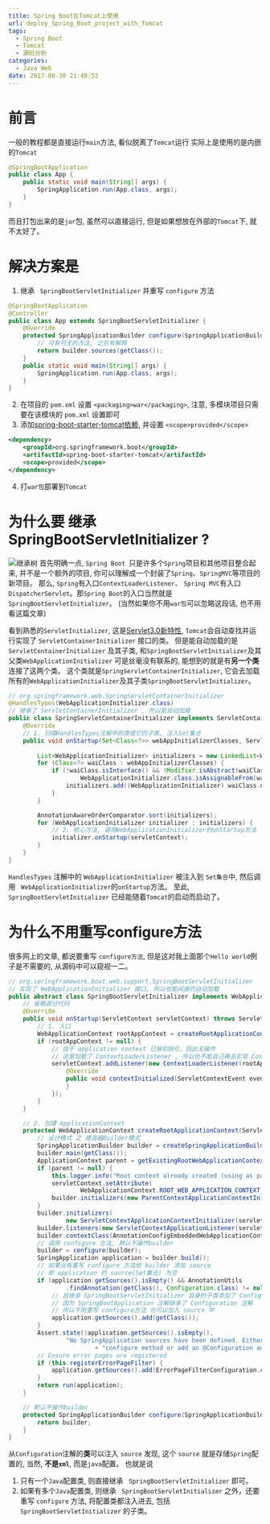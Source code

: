 ```yaml
---
title: Spring Boot在Tomcat上使用
url: deploy_Spring_Boot_project_with_Tomcat
tags:
  - Spring Boot
  - Tomcat
  - 源码分析
categories:
  - Java Web
date: 2017-08-30 21:48:53
---
```



# 前言
一般的教程都是直接运行`main`方法, 看似脱离了`Tomcat`运行
实际上是使用的是内嵌的`Tomcat`
```java
@SpringBootApplication
public class App {
    public static void main(String[] args) {
        SpringApplication.run(App.class, args);
    }
}
```

<!-- more -->
而且打包出来的是`jar`包, 虽然可以直接运行, 但是如果想放在外部的`Tomcat`下, 就不太好了。

# 解决方案是 
1. 继承 ` SpringBootServletInitializer` 并重写 ` configure ` 方法
```java
@SpringBootApplication
@Controller
public class App extends SpringBootServletInitializer {
    @Override
    protected SpringApplicationBuilder configure(SpringApplicationBuilder builder) {
        // 可有可无的方法, 之后有解释
        return builder.sources(getClass());
    }
    public static void main(String[] args) {
        SpringApplication.run(App.class, args);
    }
}
```
2. 在项目的 `pom.xml` 设置 `<packaging>war</packaging>`, 注意, 多模块项目只需要在该模块的 ` pom.xml ` 设置即可
3. 添加[spring-boot-starter-tomcat依赖](https://mvnrepository.com/artifact/org.springframework.boot/spring-boot-starter-tomcat/), 并设置 ` <scope>provided</scope> ` 
```xml
<dependency>
    <groupId>org.springframework.boot</groupId>
    <artifactId>spring-boot-starter-tomcat</artifactId>
    <scope>provided</scope>
</dependency>
```
4. 打`war包`部署到`Tomcat`

# 为什么要 继承SpringBootServletInitializer ?
![继承树 ](https://yuml.me/diagram/nofunky/class/[WebApplicationInitializer]^-[SpringBootServletInitializer],[SpringBootServletInitializer]^-[我的启动类])
首先明确一点, `Spring Boot `只是许多个`Spring`项目和其他项目整合起来, 并不是一个额外的项目, 你可以理解成一个封装了`Spring`、`SpringMVC`等项目的新项目。
那么, `Spring`有入口`ContextLoaderListener`、 `Spring MVC`有入口`DispatcherServlet`。那`Spring Boot`的入口当然就是`SpringBootServletInitializer`。
(当然如果你不用`war包`可以忽略这段话, 也不用看这篇文章)

看到熟悉的`ServletInitializer`, 这是[Servlet3.0新特性](https://ahaochan.github.io/Java/JavaWeb/JSP/Servlet3.0新特性.html#通过ServletContainerInitializer注册),  `Tomcat`会自动查找并运行实现了 ` ServletContainerInitializer ` 接口的类。
但是能自动加载的是 ` ServletContainerInitializer ` 及其子类, 和`SpringBootServletInitializer`及其父类` WebApplicationInitializer `
可是丝毫没有联系的, 能想到的就是有**另一个类**连接了这两个类。
这个类就是`SpringServletContainerInitializer`, 它会去加载所有的`WebApplicationInitializer`及其子类`SpringBootServletInitializer`。
```java
// org.springframework.web.SpringServletContainerInitializer
@HandlesTypes(WebApplicationInitializer.class)
// 继承了 ServletContainerInitializer , 所以能自动加载
public class SpringServletContainerInitializer implements ServletContainerInitializer {
    @Override
    // 1. 扫描HandlesTypes注解中的类或它的子类, 注入Set集合
    public void onStartup(Set<Class<?>> webAppInitializerClasses, ServletContext servletContext) throws ServletException {
        
        List<WebApplicationInitializer> initializers = new LinkedList<WebApplicationInitializer>();
        for (Class<?> waiClass : webAppInitializerClasses) {
            if (!waiClass.isInterface() && !Modifier.isAbstract(waiClass.getModifiers()) &&
                    WebApplicationInitializer.class.isAssignableFrom(waiClass)) {
                initializers.add((WebApplicationInitializer) waiClass.newInstance());
            }
        }

        AnnotationAwareOrderComparator.sort(initializers);
        for (WebApplicationInitializer initializer : initializers) {
            // 2. 核心方法, 调用WebApplicationInitializer的onStartup方法
            initializer.onStartup(servletContext);
        }
    }
}
```

` HandlesTypes ` 注解中的 ` WebApplicationInitializer ` 被注入到 ` Set集合 `中, 然后调用 ` WebApplicationInitializer`的`onStartup`方法。
至此, ` SpringBootServletInitializer ` 已经能随着`Tomcat`的启动而启动了。

# 为什么不用重写configure方法
很多网上的文章, 都说要重写 ` configure方法 `, 但是这对我上面那个`Hello world`例子是不需要的, 从源码中可以窥视一二。

```java
// org.springframework.boot.web.support.SpringBootServletInitializer
// 实现了 WebApplicationInitializer 接口, 所以也能间接的自动加载
public abstract class SpringBootServletInitializer implements WebApplicationInitializer {
    // 省略部分代码
    @Override
    public void onStartup(ServletContext servletContext) throws ServletException {
        // 1. 入口
        WebApplicationContext rootAppContext = createRootApplicationContext(servletContext);
        if (rootAppContext != null) {
            // 由于 application context 已被初始化，因此无操作
            // 这里加载了 ContextLoaderListener , 所以也不能自己再去实现 ContextLoaderListener
            servletContext.addListener(new ContextLoaderListener(rootAppContext) {
                @Override
                public void contextInitialized(ServletContextEvent event) {
                }
            });
        }
    }

    // 2. 创建 ApplicationContext
    protected WebApplicationContext createRootApplicationContext(ServletContext servletContext) {
        // 设计模式 之 建造器Builder模式
        SpringApplicationBuilder builder = createSpringApplicationBuilder();
        builder.main(getClass());
        ApplicationContext parent = getExistingRootWebApplicationContext(servletContext);
        if (parent != null) {
            this.logger.info("Root context already created (using as parent).");
            servletContext.setAttribute(
                    WebApplicationContext.ROOT_WEB_APPLICATION_CONTEXT_ATTRIBUTE, null);
            builder.initializers(new ParentContextApplicationContextInitializer(parent));
        }
        builder.initializers(
                new ServletContextApplicationContextInitializer(servletContext));
        builder.listeners(new ServletContextApplicationListener(servletContext));
        builder.contextClass(AnnotationConfigEmbeddedWebApplicationContext.class);
        // 调用 configure 方法, 默认不操作builder
        builder = configure(builder);
        SpringApplication application = builder.build();
        // 如果没有重写 configure 方法给 builder 添加 source 
        // 即 application 的 source(Set集合) 为空
        if (application.getSources().isEmpty() && AnnotationUtils
                .findAnnotation(getClass(), Configuration.class) != null) {
            // 且继承 SpringBootServletInitializer 自身的子类添加了 Configuration 注解
            // 因为 SpringBootApplication 注解继承了 Configuration 注解
            // 所以不用重写 configure方法 也可以加入 source 中
            application.getSources().add(getClass());
        }
        Assert.state(!application.getSources().isEmpty(),
                "No SpringApplication sources have been defined. Either override the "
                        + "configure method or add an @Configuration annotation");
        // Ensure error pages are registered
        if (this.registerErrorPageFilter) {
            application.getSources().add(ErrorPageFilterConfiguration.class);
        }
        return run(application);
    }

    // 默认不操作builder
    protected SpringApplicationBuilder configure(SpringApplicationBuilder builder) {
        return builder;
    }
}
```
从`Configuration`注解的**类**可以注入 ` source ` 发现, 这个 ` source ` 就是存储`Spring`配置的, 当然, **不是`xml`**, 而是`java`配置。
也就是说
1. 只有一个`Java`配置类, 则直接继承 ` SpringBootServletInitializer` 即可。
2. 如果有多个`Java`配置类, 则继承 ` SpringBootServletInitializer` 之外，还要重写 ` configure ` 方法, 将配置类都注入进去, 包括 `SpringBootServletInitializer` 的子类。
